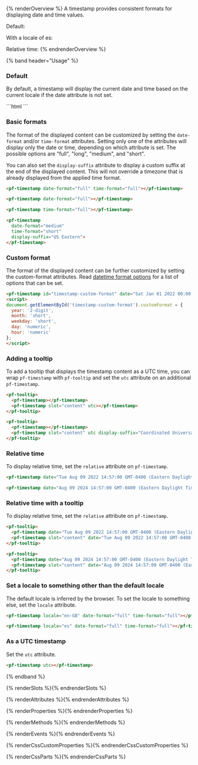 {% renderOverview %}
  A timestamp provides consistent formats for displaying date and time values.

  Default: <pf-timestamp></pf-timestamp>

  With a locale of es: <pf-timestamp time-format="medium" date-format="long" locale="es"></pf-timestamp>
  
  Relative time: <pf-timestamp relative></pf-timestamp>
{% endrenderOverview %}

{% band header="Usage" %}
  ### Default
  By default, a timestamp will display the current date and time based on the current locale if the date attribute is not set.
  <div class="example-preview">
  <pf-timestamp></pf-timestamp>
  </div>
  ```html
  <pf-timestamp></pf-timestamp>
  ```

  ### Basic formats
  The format of the displayed content can be customized by setting the `date-format` and/or `time-format` attributes. Setting only one of the attributes will display only the date or time, depending on which attribute is set. The possible options are "full", "long", "medium", and "short".

  You can also set the `display-suffix` attribute to display a custom suffix at the end of the displayed content. This will not override a timezone that is already displayed from the applied time format.

<div class="example-preview">
  <pf-timestamp date-format="full" time-format="full"></pf-timestamp>
  </div>

  ```html
  <pf-timestamp date-format="full" time-format="full"></pf-timestamp>
  ```
<div class="example-preview">
  <pf-timestamp date-format="full"></pf-timestamp>
</div>
  
  ```html
  <pf-timestamp date-format="full"></pf-timestamp>
  ```
<div class="example-preview">
  <pf-timestamp time-format="full"></pf-timestamp>
</div>

  ```html
  <pf-timestamp time-format="full"></pf-timestamp>
  ```
<div class="example-preview">
  <pf-timestamp date-format="medium" time-format="short" display-suffix="US Eastern"></pf-timestamp>
</div>

  ```html
  <pf-timestamp
    date-format="medium"
    time-format="short"
    display-suffix="US Eastern">
  </pf-timestamp>
  ```

  ### Custom format
  The format of the displayed content can be further customized by setting the custom-format attributes. Read [datetime format options](https://developer.mozilla.org/en-US/docs/Web/JavaScript/Reference/Global_Objects/Intl/DateTimeFormat/DateTimeFormat#options) for a list of options that can be set.
<div class="example-preview">
  <pf-timestamp id="timestamp-custom-format" date="Sat Jan 01 2022 00:00:00 GMT-0500"></pf-timestamp>
  </div>
  <script>
  document.getElementById('timestamp-custom-format').customFormat = {
    year: '2-digit',
    month: 'short',
    weekday: 'short',
    day: 'numeric',
    hour: 'numeric'
  };
  </script>

  ```html
  <pf-timestamp id="timestamp-custom-format" date="Sat Jan 01 2022 00:00:00 GMT-0500"></pf-timestamp>
  <script>
  document.getElementById('timestamp-custom-format').customFormat = {
    year: '2-digit',
    month: 'short',
    weekday: 'short',
    day: 'numeric',
    hour: 'numeric'
  };
  </script>
  ```

  ### Adding a tooltip
  To add a tooltip that displays the timestamp content as a UTC time, you can wrap `pf-timestamp` with `pf-tooltip` and set the `utc` attribute on an additional `pf-timestamp`.

<div class="example-preview">
  <pf-tooltip>
    <pf-timestamp></pf-timestamp>
    <pf-timestamp slot="content" utc></pf-timestamp>
  </pf-tooltip>
 </div> 

  ```html
  <pf-tooltip>
    <pf-timestamp></pf-timestamp>
    <pf-timestamp slot="content" utc></pf-timestamp>
  </pf-tooltip>
  ```

<div class="example-preview">
  <pf-tooltip>
    <pf-timestamp></pf-timestamp>
    <pf-timestamp slot="content" utc display-suffix="Coordinated Universal Time"></pf-timestamp>
  </pf-tooltip>
  </div>

  ```html
  <pf-tooltip>
    <pf-timestamp></pf-timestamp>
    <pf-timestamp slot="content" utc display-suffix="Coordinated Universal Time"></pf-timestamp>
  </pf-tooltip>
  ```

  ### Relative time
  To display relative time, set the `relative` attribute on `pf-timestamp`.

<div class="example-preview">
  <pf-timestamp date="Tue Aug 09 2022 14:57:00 GMT-0400 (Eastern Daylight Time)" relative></pf-timestamp>
 </div> 

  ```html
  <pf-timestamp date="Tue Aug 09 2022 14:57:00 GMT-0400 (Eastern Daylight Time)" relative></pf-timestamp>
  ```

<div class="example-preview">
  <pf-timestamp date="Aug 09 2024 14:57:00 GMT-0400 (Eastern Daylight Time)" relative></pf-timestamp>
 </div> 

  ```html
  <pf-timestamp date="Aug 09 2024 14:57:00 GMT-0400 (Eastern Daylight Time)" relative></pf-timestamp>
  ```

  ### Relative time with a tooltip
  To display relative time, set the `relative` attribute on `pf-timestamp`.

<div class="example-preview">
  <pf-tooltip>
    <pf-timestamp date="Tue Aug 09 2022 14:57:00 GMT-0400 (Eastern Daylight Time)" relative></pf-timestamp>
    <pf-timestamp slot="content" date="Tue Aug 09 2022 14:57:00 GMT-0400 (Eastern Daylight Time)"></pf-timestamp>
  </pf-tooltip>
  </div>

  ```html
  <pf-tooltip>
    <pf-timestamp date="Tue Aug 09 2022 14:57:00 GMT-0400 (Eastern Daylight Time)" relative></pf-timestamp>
    <pf-timestamp slot="content" date="Tue Aug 09 2022 14:57:00 GMT-0400 (Eastern Daylight Time)"></pf-timestamp>
  </pf-tooltip>
  ```

<div class="example-preview">
  <pf-tooltip>
    <pf-timestamp date="Aug 09 2024 14:57:00 GMT-0400 (Eastern Daylight Time)" relative></pf-timestamp>
    <pf-timestamp slot="content" date="Aug 09 2024 14:57:00 GMT-0400 (Eastern Daylight Time)"></pf-timestamp>
  </pf-tooltip>
  </div>

  ```html
  <pf-tooltip>
    <pf-timestamp date="Aug 09 2024 14:57:00 GMT-0400 (Eastern Daylight Time)" relative></pf-timestamp>
    <pf-timestamp slot="content" date="Aug 09 2024 14:57:00 GMT-0400 (Eastern Daylight Time)"></pf-timestamp>
  </pf-tooltip>
  ```

  ### Set a locale to something other than the default locale
  The default locale is inferred by the browser. To set the locale to something else, set the `locale` attribute.
  
  <div class="example-preview">
  <pf-timestamp locale="en-GB" date-format="full" time-format="full"></pf-timestamp>
  </div>

  ```html
  <pf-timestamp locale="en-GB" date-format="full" time-format="full"></pf-timestamp>
  ```
<div class="example-preview">
  <pf-timestamp locale="es" date-format="full" time-format="full"></pf-timestamp>
  </div>

  ```html
  <pf-timestamp locale="es" date-format="full" time-format="full"></pf-timestamp>
  ```

  ### As a UTC timestamp
  Set the `utc` attribute.
  
  <div class="example-preview">
  <pf-timestamp utc></pf-timestamp>
  </div>

  ```html
  <pf-timestamp utc></pf-timestamp>
  ```
{% endband %}

{% renderSlots %}{% endrenderSlots %}

{% renderAttributes %}{% endrenderAttributes %}

{% renderProperties %}{% endrenderProperties %}

{% renderMethods %}{% endrenderMethods %}

{% renderEvents %}{% endrenderEvents %}

{% renderCssCustomProperties %}{% endrenderCssCustomProperties %}

{% renderCssParts %}{% endrenderCssParts %}
